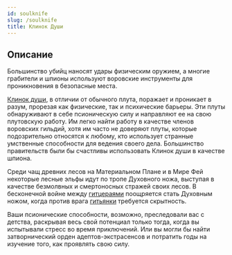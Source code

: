 ```yaml
---
id: soulknife
slug: /soulknife
title: Клинок Души
---
```

## Описание
Большинство убийц наносят удары физическим оружием, а многие грабители и шпионы используют воровские инструменты для проникновения в безопасные места.

[Клинок души](https://ttg.club/hero/classes/class/13/archetype/148), в отличии от обычного плута, поражает и проникает в разум, прорезая как физические, так и психические барьеры. Эти плуты обнаруживают в себе псионическую силу и направляют ее на свою плутовскую работу. Им легко найти работу в качестве членов воровских гильдий, хотя им часто не доверяют плуты, которые подозрительно относятся к любому, кто использует странные умственные способности для ведения своего дела. Большинство правительств были бы счастливы использовать Клинок души в качестве шпиона.

Среди чащ древних лесов на Материальном Плане и в Мире Фей некоторые лесные эльфы идут по тропе Духовного ножа, выступая в качестве безмолвных и смертоносных стражей своих лесов. В бесконечной войне между [гитцераями](https://ttg.club/hero/races/race/89) поощряется стать Духовным ножом, когда против врага [гитьянки](https://ttg.club/hero/races/race/89) требуется скрытность.

Ваши псионические способности, возможно, преследовали вас с детства, раскрывая весь свой потенциал только тогда, когда вы испытывали стресс во время приключений. Или вы могли бы найти затворнический орден адептов-экстрасенсов и потратить годы на изучение того, как проявлять свою силу.